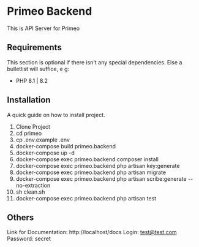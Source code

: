# Primeo Backend
This is API Server for Primeo

## Requirements
This section is optional if there isn't any special dependencies. Else a bulletlist will suffice, e g:

- PHP 8.1 | 8.2

## Installation
A quick guide on how to install project. 

1. Clone Project
2. cd primeo
3. cp .env.example .env
4. docker-compose build primeo.backend
5. docker-compose up -d
6. docker-compose exec primeo.backend composer install
7. docker-compose exec primeo.backend php artisan key:generate
8. docker-compose exec primeo.backend php artisan migrate
9. docker-compose exec primeo.backend php artisan scribe:generate --no-extraction
10. sh clean.sh
11. docker-compose exec primeo.backend php artisan test

## Others
Link for Documentation: http://localhost/docs
Login: test@test.com
Password: secret